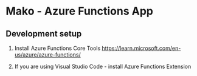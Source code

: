 # Mako - Azure Functions App

## Development setup

1. Install Azure Functions Core Tools https://learn.microsoft.com/en-us/azure/azure-functions/

1. If you are using Visual Studio Code - install Azure Functions Extension